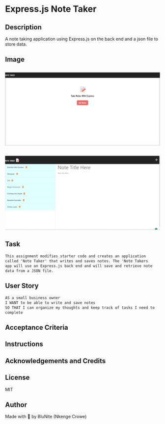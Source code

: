 # Express.js Note Taker

## Description

A note taking application using Express.js on the back end and a json file to store data.

## Image

## <img src="./public/assets/image/express_notes_app_pic_blunite.png" style="width:700px">

## <img src="./public/assets/image/Screenshot 2024-05-14 165603.png" style="width:700px">

## Task

```
This assignment modifies starter code and creates an application called 'Note Taker' that writes and saves notes. The 'Note Takers
app will use an Express.js back end and will save and retrieve note data from a JSON file.
```

## User Story

```
AS a small business owner
I WANT to be able to write and save notes
SO THAT I can organize my thoughts and keep track of tasks I need to complete
```

## Acceptance Criteria

## Instructions

## Acknowledgements and Credits

## License

MIT

## Author

Made with :blue_heart: by BluNite (Nkenge Crowe)
